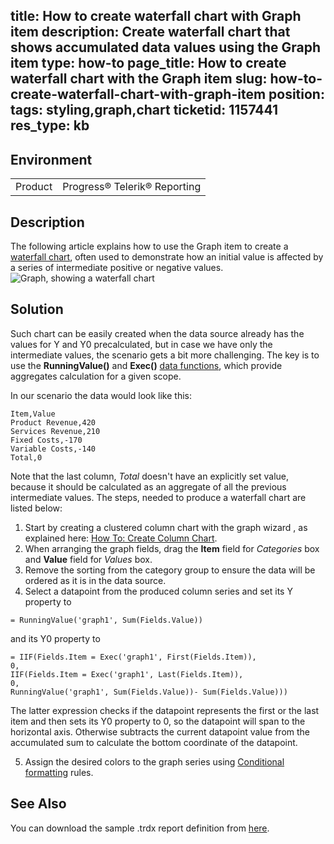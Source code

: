 title: How to create waterfall chart with Graph item
description: Create waterfall chart that shows accumulated data values using the Graph item
type: how-to
page_title: How to create waterfall chart with the Graph item
slug: how-to-create-waterfall-chart-with-graph-item
position: 
tags: styling,graph,chart
ticketid: 1157441
res_type: kb
---

## Environment
<table>
	<tr>
		<td>Product</td>
		<td>Progress® Telerik® Reporting</td>
	</tr>
</table>


## Description
The following article explains how to use the Graph item to create a [waterfall chart](https://en.wikipedia.org/wiki/Waterfall_chart), 
often used to demonstrate how an initial value is affected by a series of intermediate positive or negative values.
![Graph, showing a waterfall chart](https://www.telerik.com/sfimages/default-source/kb-articles/reporting-solution/waterfall-chart.png?sfvrsn=f5657783_2 "Waterfall chart")

## Solution
Such chart can be easily created when the data source already has the values for Y and Y0 precalculated, but in case we have only the
intermediate values, the scenario gets a bit more challenging. The key is to use the 
**RunningValue()** and **Exec()** [data functions](https://docs.telerik.com/reporting/expressions-data-functions), 
which provide aggregates calculation for a given scope.

In our scenario the data would look like this:
```
Item,Value
Product Revenue,420
Services Revenue,210
Fixed Costs,-170
Variable Costs,-140
Total,0
```

Note that the last column, *Total* doesn't have an explicitly set value, because it should be calculated as an aggregate of all the previous intermediate values.
The steps, needed to produce a waterfall chart are listed below:
1. Start by creating a clustered column chart with the graph wizard , as explained here: [How To: Create Column Chart](https://docs.telerik.com/reporting/graphhowtocreatecolumnchart).
2. When arranging the graph fields, drag the **Item** field for *Categories* box and **Value** field for *Values* box.
3. Remove the sorting from the category group to ensure the data will be ordered as it is in the data source.
4. Select a datapoint from the produced column series and set its Y property to 
```
= RunningValue('graph1', Sum(Fields.Value))
```
and its Y0 property to 
```
= IIF(Fields.Item = Exec('graph1', First(Fields.Item)), 
0, 
IIF(Fields.Item = Exec('graph1', Last(Fields.Item)),
0,
RunningValue('graph1', Sum(Fields.Value))- Sum(Fields.Value)))
```
The latter expression checks if the datapoint represents the first or the last item and then sets its Y0 property to 0, so the datapoint will span to the horizontal axis. 
Otherwise subtracts the current datapoint value from the accumulated sum to calculate the bottom coordinate of the datapoint.

5. Assign the desired colors to the graph series using [Conditional formatting](https://docs.telerik.com/reporting/styling-conditional-formatting) rules.

## See Also
You can download the sample .trdx report definition from [here](https://www.telerik.com/docs/default-source/knowledgebasearticleattachments/reporting/waterfallchart.trdx?sfvrsn=d0eb9990_4&download=true).
